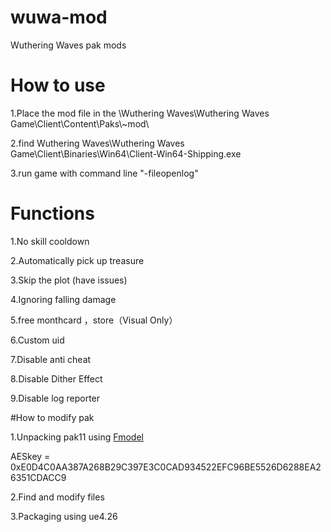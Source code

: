 # wuwa-mod
Wuthering Waves pak mods


# How to use
1.Place the mod file in the  \Wuthering Waves\Wuthering Waves Game\Client\Content\Paks\\~mod\

2.find Wuthering Waves\Wuthering Waves Game\Client\Binaries\Win64\Client-Win64-Shipping.exe

3.run game with command line "-fileopenlog"

# Functions

1.No skill cooldown

2.Automatically pick up treasure 

3.Skip the plot (have issues)

4.Ignoring falling damage

5.free monthcard ，store（Visual Only）

6.Custom uid 

7.Disable anti cheat 

8.Disable Dither Effect

9.Disable log reporter 

#How to modify pak

1.Unpacking pak11 using [Fmodel](https://github.com/4sval/FModel)

AESkey = 0xE0D4C0AA387A268B29C397E3C0CAD934522EFC96BE5526D6288EA26351CDACC9

2.Find and modify files

3.Packaging using ue4.26




